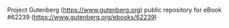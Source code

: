 Project Gutenberg (https://www.gutenberg.org) public repository for
eBook #62239 (https://www.gutenberg.org/ebooks/62239)
